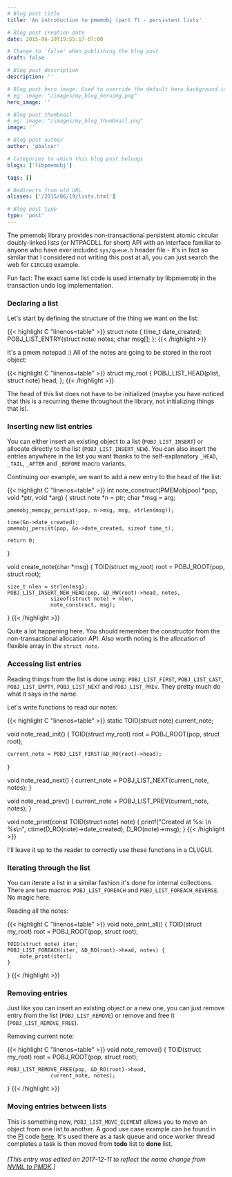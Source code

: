 ```yaml
---
# Blog post title
title: 'An introduction to pmemobj (part 7) - persistent lists'

# Blog post creation date
date: 2015-06-19T19:55:17-07:00

# Change to 'false' when publishing the blog post
draft: false

# Blog post description
description: ''

# Blog post hero image. Used to override the default hero background image.
# eg: image: "/images/my_blog_heroimg.png"
hero_image: ''

# Blog post thumbnail
# eg: image: "/images/my_blog_thumbnail.png"
image: ''

# Blog post author
author: 'pbalcer'

# Categories to which this blog post belongs
blogs: ['libpmemobj']

tags: []

# Redirects from old URL
aliases: ['/2015/06/19/lists.html']

# Blog post type
type: 'post'
---
```


The pmemobj library provides non-transactional persistent atomic circular doubly-linked lists (or NTPACDLL for short) API with an interface familiar to anyone who have ever included `sys/queue.h` header file - it's in fact so similar that I considered not writing this post at all, you can just search the web for `CIRCLEQ` example.

Fun fact: The exact same list code is used internally by libpmemobj in the transaction undo log implementation.

### Declaring a list

Let's start by defining the structure of the thing we want on the list:

{{< highlight C "linenos=table" >}}
struct note {
time_t date_created;
POBJ_LIST_ENTRY(struct note) notes;
char msg[];
};
{{< /highlight >}}

It's a pmem notepad :) All of the notes are going to be stored in the root object:

{{< highlight C "linenos=table" >}}
struct my_root {
POBJ_LIST_HEAD(plist, struct note) head;
};
{{< /highlight >}}

The head of this list does not have to be initialized (maybe you have noticed that this is a recurring theme throughout the library, not initializing things that is).

### Inserting new list entries

You can either insert an existing object to a list (`POBJ_LIST_INSERT`) or allocate directly to the list (`POBJ_LIST_INSERT_NEW`). You can also insert the entries anywhere in the list you want thanks to the self-explanatory `_HEAD`, `_TAIL`, `_AFTER` and `_BEFORE` macro variants.

Continuing our example, we want to add a new entry to the head of the list:

{{< highlight C "linenos=table" >}}
int note_construct(PMEMobjpool *pop, void *ptr, void *arg) {
struct note *n = ptr;
char \*msg = arg;

    pmemobj_memcpy_persist(pop, n->msg, msg, strlen(msg));

    time(&n->date_created);
    pmemobj_persist(pop, &n->date_created, sizeof time_t);

    return 0;

}

void create_note(char \*msg) {
TOID(struct my_root) root = POBJ_ROOT(pop, struct root);

    size_t nlen = strlen(msg);
    POBJ_LIST_INSERT_NEW_HEAD(pop, &D_RW(root)->head, notes,
    			  sizeof(struct note) + nlen,
    			  note_construct, msg);

}
{{< /highlight >}}

Quite a lot happening here. You should remember the constructor from the non-transactional allocation API. Also worth noting is the allocation of flexible array in the `struct note`.

### Accessing list entries

Reading things from the list is done using: `POBJ_LIST_FIRST`, `POBJ_LIST_LAST`, `POBJ_LIST_EMPTY`, `POBJ_LIST_NEXT` and `POBJ_LIST_PREV`. They pretty much do what it says in the name.

Let's write functions to read our notes:

{{< highlight C "linenos=table" >}}
static TOID(struct note) current_note;

void note_read_init() {
TOID(struct my_root) root = POBJ_ROOT(pop, struct root);

    current_note = POBJ_LIST_FIRST(&D_RO(root)->head);

}

void note_read_next() {
current_note = POBJ_LIST_NEXT(current_note, notes);
}

void note_read_prev() {
current_note = POBJ_LIST_PREV(current_note, notes);
}

void note_print(const TOID(struct note) note) {
printf("Created at %s: \n %s\n",
ctime(D_RO(note)->date_created),
D_RO(note)->msg);
}
{{< /highlight >}}

I'll leave it up to the reader to correctly use these functions in a CLI/GUI.

### Iterating through the list

You can iterate a list in a similar fashion it's done for internal collections. There are two macros: `POBJ_LIST_FOREACH` and `POBJ_LIST_FOREACH_REVERSE`. No magic here.

Reading all the notes:

{{< highlight C "linenos=table" >}}
void note_print_all() {
TOID(struct my_root) root = POBJ_ROOT(pop, struct root);

    TOID(struct note) iter;
    POBJ_LIST_FOREACH(iter, &D_RO(root)->head, notes) {
    	note_print(iter);
    }

}
{{< /highlight >}}

### Removing entries

Just like you can insert an existing object or a new one, you can just remove entry from the list (`POBJ_LIST_REMOVE`) or remove and free it (`POBJ_LIST_REMOVE_FREE`).

Removing current note:

{{< highlight C "linenos=table" >}}
void note_remove() {
TOID(struct my_root) root = POBJ_ROOT(pop, struct root);

    POBJ_LIST_REMOVE_FREE(pop, &D_RO(root)->head,
    		      current_note, notes);

}
{{< /highlight >}}

### Moving entries between lists

This is something new, `POBJ_LIST_MOVE_ELEMENT` allows you to move an object from one list to another. A good use case example can be found in the [PI](https://en.wikipedia.org/wiki/Leibniz_formula_for_%CF%80) code [here](https://github.com/pmem/pmdk/tree/master/src/examples/libpmemobj). It's used there as a task queue and once worker thread completes a task is then moved from **todo** list to **done** list.

###### [This entry was edited on 2017-12-11 to reflect the name change from [NVML to PMDK](/blog/2017/12/announcing-the-persistent-memory-development-kit).]
